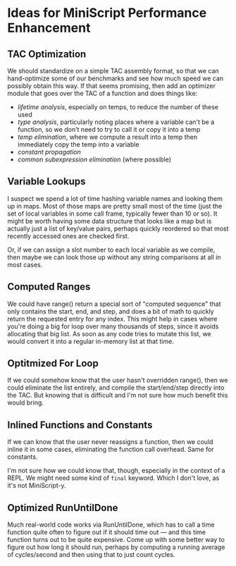 # Ideas for MiniScript Performance Enhancement

## TAC Optimization

We should standardize on a simple TAC assembly format, so that we can hand-optimize some of our benchmarks and see how much speed we can possibly obtain this way.  If that seems promising, then add an optimizer module that goes over the TAC of a function and does things like:

- *lifetime analysis*, especially on temps, to reduce the number of these used
- *type analysis*, particularly noting places where a variable can't be a function, so we don't need to try to call it or copy it into a temp
- *temp elimination*, where we compute a result into a temp then immediately copy the temp into a variable
- *constant propagation*
- *common subexpression elimination* (where possible)

## Variable Lookups

I suspect we spend a lot of time hashing variable names and looking them up in maps.  Most of those maps are pretty small most of the time (just the set of local variables in some call frame, typically fewer than 10 or so).  It might be worth having some data structure that looks like a map but is actually just a list of key/value pairs, perhaps quickly reordered so that most recently accessed ones are checked first.

Or, if we can assign a slot number to each local variable as we compile, then maybe we can look those up without any string comparisons at all in most cases.

## Computed Ranges

We could have range() return a special sort of "computed sequence" that only contains the start, end, and step, and does a bit of math to quickly return the requested entry for any index.  This might help in cases where you're doing a big for loop over many thousands of steps, since it avoids allocating that big list.  As soon as any code tries to mutate this list, we would convert it into a regular in-memory list at that time.

## Optitmized For Loop

If we could somehow know that the user hasn't overridden range(), then we could eliminate the list entirely, and compile the start/end/step directly into the TAC.  But knowing that is difficult and I'm not sure how much benefit this would bring.

## Inlined Functions and Constants

If we can know that the user never reassigns a function, then we could inline it in some cases, eliminating the function call overhead.  Same for constants.

I'm not sure how we could know that, though, especially in the context of a REPL.  We might need some kind of `final` keyword.  Which I don't love, as it's not MiniScript-y.

## Optimized RunUntilDone

Much real-world code works via RunUntilDone, which has to call a time function quite often to figure out if it should time out — and this time function turns out to be quite expensive.  Come up with some better way to figure out how long it should run, perhaps by computing a running average of cycles/second and then using that to just count cycles.
